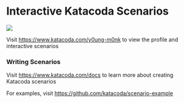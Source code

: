 # Interactive Katacoda Scenarios

[![](http://shields.katacoda.com/katacoda/y0ung-m0nk/count.svg)](https://www.katacoda.com/y0ung-m0nk "Get your profile on Katacoda.com")

Visit https://www.katacoda.com/y0ung-m0nk to view the profile and interactive scenarios

### Writing Scenarios
Visit https://www.katacoda.com/docs to learn more about creating Katacoda scenarios

For examples, visit https://github.com/katacoda/scenario-example

